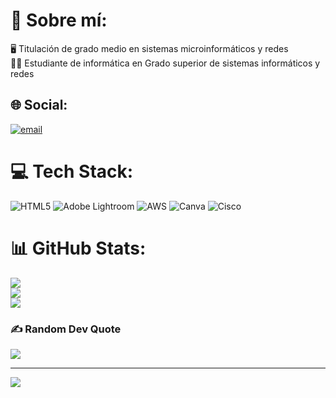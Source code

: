 # 💫 Sobre mí:
🖥️​ Titulación de grado medio en sistemas microinformáticos y redes<br>​👨‍🎓​ Estudiante de informática en Grado superior de sistemas informáticos y redes


## 🌐 Social:
[![email](https://img.shields.io/badge/Email-D14836?logo=gmail&logoColor=white)](mailto:dtorper363@ieszaidinvergeles.org) 

# 💻 Tech Stack:
![HTML5](https://img.shields.io/badge/html5-%23E34F26.svg?style=for-the-badge&logo=html5&logoColor=white) ![Adobe Lightroom](https://img.shields.io/badge/Adobe%20Lightroom-31A8FF.svg?style=for-the-badge&logo=Adobe%20Lightroom&logoColor=white) ![AWS](https://img.shields.io/badge/AWS-%23FF9900.svg?style=for-the-badge&logo=amazon-aws&logoColor=white) ![Canva](https://img.shields.io/badge/Canva-%2300C4CC.svg?style=for-the-badge&logo=Canva&logoColor=white) ![Cisco](https://img.shields.io/badge/cisco-%23049fd9.svg?style=for-the-badge&logo=cisco&logoColor=black)
# 📊 GitHub Stats:
![](https://github-readme-stats.vercel.app/api?username=DIEGO1ASIRC&theme=dark&hide_border=false&include_all_commits=false&count_private=false)<br/>
![](https://nirzak-streak-stats.vercel.app/?user=DIEGO1ASIRC&theme=dark&hide_border=false)<br/>
![](https://github-readme-stats.vercel.app/api/top-langs/?username=DIEGO1ASIRC&theme=dark&hide_border=false&include_all_commits=false&count_private=false&layout=compact)

### ✍️ Random Dev Quote
![](https://quotes-github-readme.vercel.app/api?type=horizontal&theme=radical)

---
[![](https://visitcount.itsvg.in/api?id=DIEGO1ASIRC&icon=0&color=0)](https://visitcount.itsvg.in)

<!-- Proudly created with GPRM ( https://gprm.itsvg.in ) -->

